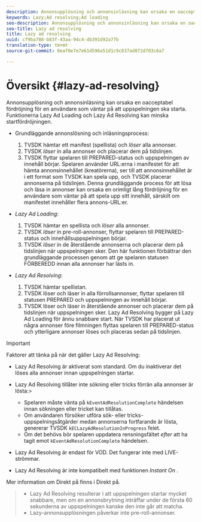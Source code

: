 ```yaml
---
description: Annonsupplösning och annonsinläsning kan orsaka en oacceptabel fördröjning för en användare som väntar på att uppspelningen ska starta. Funktionerna Lazy Ad Loading och Lazy Ad Resolving kan minska startfördröjningen.
keywords: Lazy;Ad resolving;Ad loading
seo-description: Annonsupplösning och annonsinläsning kan orsaka en oacceptabel fördröjning för en användare som väntar på att uppspelningen ska starta. Funktionerna Lazy Ad Loading och Lazy Ad Resolving kan minska startfördröjningen.
seo-title: Lazy ad resolving
title: Lazy ad resolving
uuid: cf9ba788-b83f-43aa-94c4-db391d92a77b
translation-type: tm+mt
source-git-commit: 0eaf0e7e7e61d596a51d1c9c837ad072d703c6a7

---
```



# Översikt {#lazy-ad-resolving}

Annonsupplösning och annonsinläsning kan orsaka en oacceptabel fördröjning för en användare som väntar på att uppspelningen ska starta. Funktionerna Lazy Ad Loading och Lazy Ad Resolving kan minska startfördröjningen.

* Grundläggande annonslösning och inläsningsprocess:

   1. TVSDK hämtar ett manifest (spellista) och *löser* alla annonser.
   1. TVSDK *läser* in alla annonser och placerar dem på tidslinjen.
   1. TVSDK flyttar spelaren till PREPARED-status och uppspelningen av innehåll börjar.
   Spelaren använder URL:erna i manifestet för att hämta annonsinnehållet (kreatörerna), ser till att annonsinnehållet är i ett format som TVSDK kan spela upp, och TVSDK placerar annonserna på tidslinjen. Denna grundläggande process för att lösa och läsa in annonser kan orsaka en orimligt lång fördröjning för en användare som väntar på att spela upp sitt innehåll, särskilt om manifestet innehåller flera annons-URL:er.

* *Lazy Ad Loading*:

   1. TVSDK hämtar en spellista och *löser* alla annonser.
   1. TVSDK *läser* in pre-roll-annonser, flyttar spelaren till PREPARED-status och innehållsuppspelningen börjar.
   1. TVSDK *läser* in de återstående annonserna och placerar dem på tidslinjen när uppspelningen sker.
   Den här funktionen förbättrar den grundläggande processen genom att ge spelaren statusen FÖRBEREDD innan alla annonser har lästs in.

* *Lazy Ad Resolving*:

   1. TVSDK hämtar spellistan.
   1. TVSDK löser och läser in alla förrollsannonser, flyttar spelaren till statusen PREPARED och uppspelningen av innehåll börjar.
   1. TVSDK löser och läser in återstående annonser och placerar dem på tidslinjen när uppspelningen sker.
   Lazy Ad Resolving bygger på Lazy Ad Loading för ännu snabbare start. När TVSDK har placerat ut några annonser före filmningen flyttas spelaren till PREPARED-status och ytterligare annonser löses och placeras sedan på tidslinjen.

>[!IMPORTANT]
>
>Faktorer att tänka på när det gäller Lazy Ad Resolving:
>
>* Lazy Ad Resolving är aktiverat som standard. Om du inaktiverar det löses alla annonser innan uppspelningen startar.
>* Lazy Ad Resolving tillåter inte sökning eller tricks förrän alla annonser är lösta:>
   >    * Spelaren måste vänta på `kEventAdResolutionComplete` händelsen innan sökningen eller tricket kan tillåtas.
   >    * Om användaren försöker utföra sök- eller tricks-uppspelningsåtgärder medan annonserna fortfarande är lösta, genererar TVSDK `kECLazyAdResolutionInProgress` felet.
   >    * Om det behövs bör spelaren uppdatera rensningsfältet *efter* att ha tagit emot `kEventAdResolutionComplete` händelsen.
>
>* Lazy Ad Resolving är endast för VOD. Det fungerar inte med LIVE-strömmar.
>* Lazy Ad Resolving är inte kompatibelt med funktionen *Instant On* .
>
>  

Mer information om Direkt på finns i Direkt på.
>
>* Lazy Ad Resolving resulterar i att uppspelningen startar mycket snabbare, men om en annonsbrytning inträffar under de första 60 sekunderna av uppspelningen kanske den inte går att matcha.
>* Lazy-annonsupplösningen påverkar inte pre-roll-annonser.
